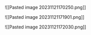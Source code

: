 ![[Pasted image 20231121170250.png]]


![[Pasted image 20231121171901.png]]

![[Pasted image 20231121172030.png]]
